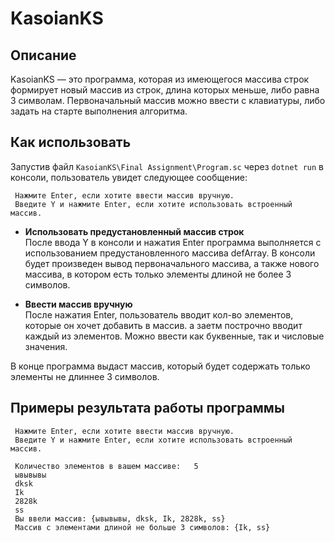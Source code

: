 # KasoianKS

## Описание
KasoianKS — это программа, которая из имеющегося массива строк формирует новый массив из строк, длина которых меньше, либо равна 3 символам. Первоначальный массив можно ввести с клавиатуры, либо задать на старте выполнения алгоритма.

## Как использовать

Запустив файл `KasoianKS\Final Assignment\Program.sc` через `dotnet run` в консоли, пользователь увидет следующее сообщение:

     Нажмите Enter, если хотите ввести массив вручную.
     Введите Y и нажмите Enter, если хотите использовать встроенный массив.

+ **Использовать предустановленный массив строк**\
После ввода Y в консоли и нажатия Enter программа выполняется с использованием предустановленного массива defArray. В консоли будет произведен вывод первоначального массива, а также нового массива, в котором есть только элементы длиной не более 3 символов.

+ **Ввести массив вручную**\
После нажатия Enter, пользователь вводит кол-во элементов, которые он хочет добавить в массив. а заетм построчно вводит каждый из элементов. Можно ввести как буквенные, так и числовые значения.

В конце программа выдаст массив, который будет содержать только элементы не длиннее 3 символов.

## Примеры результата работы программы

     Нажмите Enter, если хотите ввести массив вручную.
     Введите Y и нажмите Enter, если хотите использовать встроенный массив.

     Количество элементов в вашем массиве:   5
     ывывывы
     dksk
     Ik
     2828k
     ss
     Вы ввели массив: {ывывывы, dksk, Ik, 2828k, ss}
     Массив с элементами длиной не больше 3 символов: {Ik, ss}
